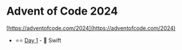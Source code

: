 # Advent of Code 2024

[https://adventofcode.com/2024](https://adventofcode.com/2024)

- ⭐️⭐️ [Day 1](/day-1/) - 🍎 Swift
